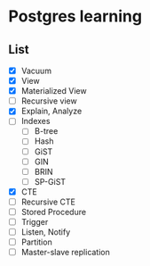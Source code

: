 # Postgres learning

## List
- [x] Vacuum
- [x] View
- [x] Materialized View
- [ ] Recursive view
- [x] Explain, Analyze
- [ ] Indexes
  - [ ] B-tree
  - [ ] Hash
  - [ ] GiST
  - [ ] GIN
  - [ ] BRIN
  - [ ] SP-GiST
- [x] CTE
- [ ] Recursive CTE
- [ ] Stored Procedure
- [ ] Trigger
- [ ] Listen, Notify
- [ ] Partition
- [ ] Master-slave replication